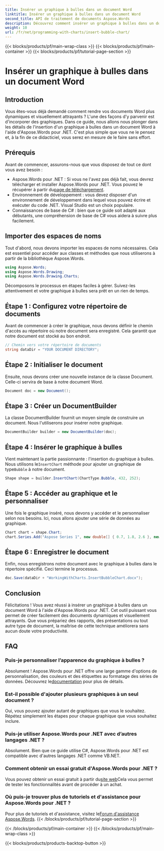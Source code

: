 ```yaml
---
title: Insérer un graphique à bulles dans un document Word
linktitle: Insérer un graphique à bulles dans un document Word
second_title: API de traitement de documents Aspose.Words
description: Découvrez comment insérer un graphique à bulles dans un document Word à l'aide d'Aspose.Words pour .NET grâce à ce guide étape par étape. Améliorez vos documents.
weight: 10
url: /fr/net/programming-with-charts/insert-bubble-chart/
---
```


{{< blocks/products/pf/main-wrap-class >}}
{{< blocks/products/pf/main-container >}}
{{< blocks/products/pf/tutorial-page-section >}}

# Insérer un graphique à bulles dans un document Word

## Introduction

Vous êtes-vous déjà demandé comment rendre vos documents Word plus dynamiques et visuellement attrayants ? L'une des façons d'y parvenir est d'incorporer des graphiques. Dans ce guide, nous allons nous plonger dans les détails de l'insertion d'un graphique à bulles dans un document Word à l'aide d'Aspose.Words pour .NET. C'est plus simple que vous ne le pensez et, à la fin de ce didacticiel, vous serez en mesure de le faire sans effort.

## Prérequis

Avant de commencer, assurons-nous que vous disposez de tout ce dont vous avez besoin :

- Aspose.Words pour .NET : Si vous ne l'avez pas déjà fait, vous devrez télécharger et installer Aspose.Words pour .NET. Vous pouvez le récupérer à partir du[page de téléchargement](https://releases.aspose.com/words/net/).
- Environnement de développement : vous devez disposer d'un environnement de développement dans lequel vous pouvez écrire et exécuter du code .NET. Visual Studio est un choix populaire.
- Connaissances de base de C# : bien que ce guide soit adapté aux débutants, une compréhension de base de C# vous aidera à suivre plus facilement.

## Importer des espaces de noms

Tout d'abord, nous devons importer les espaces de noms nécessaires. Cela est essentiel pour accéder aux classes et méthodes que nous utiliserons à partir de la bibliothèque Aspose.Words.

```csharp
using Aspose.Words;
using Aspose.Words.Drawing;
using Aspose.Words.Drawing.Charts;
```

Décomposons le processus en étapes faciles à gérer. Suivez-les attentivement et votre graphique à bulles sera prêt en un rien de temps.

## Étape 1 : Configurez votre répertoire de documents

Avant de commencer à créer le graphique, nous devons définir le chemin d'accès au répertoire où notre document sera enregistré. Cela garantit que notre document est stocké au bon endroit.

```csharp
// Chemin vers votre répertoire de documents
string dataDir = "YOUR DOCUMENT DIRECTORY";
```

## Étape 2 : Initialiser le document

Ensuite, nous devons créer une nouvelle instance de la classe Document. Celle-ci servira de base à notre document Word.

```csharp
Document doc = new Document();
```

## Étape 3 : Créer un DocumentBuilder

La classe DocumentBuilder fournit un moyen simple de construire un document. Nous l'utiliserons pour insérer notre graphique.

```csharp
DocumentBuilder builder = new DocumentBuilder(doc);
```

## Étape 4 : Insérer le graphique à bulles

 Vient maintenant la partie passionnante : l'insertion du graphique à bulles. Nous utilisons le`InsertChart` méthode pour ajouter un graphique de type`Bubble` à notre document.

```csharp
Shape shape = builder.InsertChart(ChartType.Bubble, 432, 252);
```

## Étape 5 : Accéder au graphique et le personnaliser

Une fois le graphique inséré, nous devons y accéder et le personnaliser selon nos besoins. Ici, nous allons ajouter une série de données au graphique.

```csharp
Chart chart = shape.Chart;
chart.Series.Add("Aspose Series 1", new double[] { 0.7, 1.8, 2.6 }, new double[] { 2.7, 3.2, 0.8 }, new double[] { 10, 4, 8 });
```

## Étape 6 : Enregistrer le document

Enfin, nous enregistrons notre document avec le graphique à bulles dans le répertoire spécifié. Ceci termine le processus.

```csharp
doc.Save(dataDir + "WorkingWithCharts.InsertBubbleChart.docx");
```

## Conclusion

Félicitations ! Vous avez réussi à insérer un graphique à bulles dans un document Word à l'aide d'Aspose.Words pour .NET. Cet outil puissant vous permet de créer facilement des documents dynamiques et visuellement attrayants. Que vous prépariez des rapports, des présentations ou tout autre type de document, la maîtrise de cette technique améliorera sans aucun doute votre productivité.

## FAQ

### Puis-je personnaliser l’apparence du graphique à bulles ?

 Absolument ! Aspose.Words pour .NET offre une large gamme d'options de personnalisation, des couleurs et des étiquettes au formatage des séries de données. Découvrez le[documentation](https://reference.aspose.com/words/net/) pour plus de détails.

### Est-il possible d'ajouter plusieurs graphiques à un seul document ?

Oui, vous pouvez ajouter autant de graphiques que vous le souhaitez. Répétez simplement les étapes pour chaque graphique que vous souhaitez inclure.

### Puis-je utiliser Aspose.Words pour .NET avec d’autres langages .NET ?

Absolument. Bien que ce guide utilise C#, Aspose.Words pour .NET est compatible avec d'autres langages .NET comme VB.NET.

### Comment obtenir un essai gratuit d'Aspose.Words pour .NET ?

 Vous pouvez obtenir un essai gratuit à partir du[site web](https://releases.aspose.com/)Cela vous permet de tester les fonctionnalités avant de procéder à un achat.

### Où puis-je trouver plus de tutoriels et d'assistance pour Aspose.Words pour .NET ?

 Pour plus de tutoriels et d'assistance, visitez le[Forum d'assistance Aspose.Words](https://forum.aspose.com/c/words/8).
{{< /blocks/products/pf/tutorial-page-section >}}

{{< /blocks/products/pf/main-container >}}
{{< /blocks/products/pf/main-wrap-class >}}

{{< blocks/products/products-backtop-button >}}
